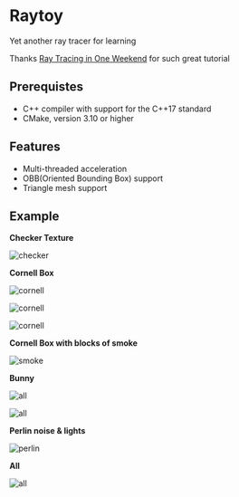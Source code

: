# Raytoy

Yet another ray tracer for learning

Thanks [Ray Tracing in One Weekend](https://raytracing.github.io/) for such great tutorial

## Prerequistes
* C++ compiler with support for the C++17 standard
* CMake, version 3.10 or higher

## Features

* Multi-threaded acceleration
* OBB(Oriented Bounding Box) support
* Triangle mesh support

## Example

**Checker Texture**

![checker](samples/checker.png)

**Cornell Box**

![cornell](samples/cornell.png)

![cornell](samples/cornell_aluminum.png)

![cornell](samples/cornell_glass.png)

**Cornell Box with blocks of smoke**

![smoke](samples/cornell_smoke.png)

**Bunny**

![all](samples/bunny.png)

![all](samples/bunny_glass.png)

**Perlin noise & lights**

![perlin](samples/light.png)

**All**

![all](samples/final.png)
